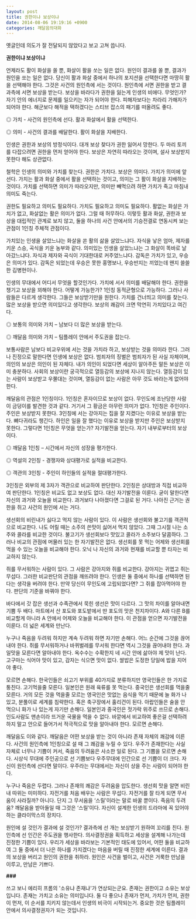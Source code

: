 ```yaml
---
layout: post
title: 권한이냐 보상이냐
date: 2014-08-06 19:19:16 +0900
categories: 깨달음의대화
---
```

  


옛글인데 의도가 잘 전달되지 않았다고 보고 고쳐 씁니다. 

  


**권한이냐 보상이냐** 

  


언제라도 활이 화살을 쏠 뿐, 화살이 활을 쏘는 일은 없다. 원인이 결과를 쏠 뿐, 결과가 원인을 쏘는 일은 없다. 당신이 활과 화살 중에서 하나의 포지션을 선택한다면 마땅히 활을 선택해야 한다. 그것은 사건의 원인측에 서는 것이다. 원인측에 서면 권한을 받고 결과측에 서면 보상을 받는다. 보상을 바라다가 권한을 잃는게 인생의 비애다. 무엇인가? 자기 안의 에너지로 문제를 일으키는 자가 되어야 한다. 피해자보다는 차라리 가해자가 되어야 한다. 해군보다 해적을 택하겠다는 스티브 잡스의 패기를 떠올려도 좋다. 

  


◎ 가치 - 사건의 원인측에 선다. 활과 화살에서 활을 선택한다.  
      
◎ 의미 - 사건의 결과를 배달한다. 활이 화살을 지배한다. 

  


인생은 권한과 보상의 방정식이다. 대개 보상 찾다가 권한 잃어서 망한다. 두 마리 토끼를 다잡으려면 권한을 먼저 얻어야 한다. 보상은 자연히 따라오는 것이며, 설사 보상받지 못한다 해도 상관없다. 

  


철학은 인생의 의미와 가치를 찾는다. 권한은 가치다. 보상은 의미다. 가치가 의미에 앞선다. 가치는 활과 화살 중에서 활을 선택하는 것이고, 의미는 그 활이 화살을 지배하는 것이다. 가치를 선택하면 의미가 따라오지만, 의미만 빼먹으려 하면 가치가 죽고 마침내 의미도 죽는다.

  


권한도 필요하고 의미도 필요하다. 가치도 필요하고 의미도 필요하다. 활없는 화살은 가치가 없고, 화살없는 활은 의미가 없다. 그럴 때 허무하다. 이렇듯 활과 화살, 권한과 보상을 대립적인 관계로 보지 않고, 둘을 하나의 사건 안에서의 기승전결로 연동시켜 보는 관점이 1인칭 주체적 관점이다. 

  


가치있는 인생을 살았느냐는 화살을 쏜 활의 삶을 살았느냐다. 자식을 낳은 엄마, 제자를 키운 스승, 곡식을 키운 농부와 같다. 의미있는 인생을 살았느냐는 그 화살이 똑바로 날아갔느냐다. 자식과 제자와 곡식이 기대한대로 커주었느냐다. 감독은 가치가 있고, 우승은 의미가 있다. 감독은 되었는데 우승은 못한 홍명보나, 우승반지는 끼었는데 왠지 쓸쓸한 김병현이나. 

  


인생의 무대에서 어디서 무엇을 할것인가다. 가치에 서서 의미를 배달해야 한다. 권한을 챙기고 보상을 꾀해야 한다. 어떻게 가능한가? 1인칭 동적균형으로 가능하다. 그러나 사람들은 다르게 생각한다. 그들은 보상받기만을 원한다. 가치를 건너띄고 의미를 찾는다. 많은 보상을 받으면 의미있다고 생각한다. 보상의 쾌감이 크면 막연히 가치있다고 여긴다. 

  


◎ 보통의 의미와 가치 – 남보다 더 많은 보상을 받는다.   
      
◎ 깨달음 의미와 가치 – 팀플레이 안에서 주도권을 잡는다. 

  


보통사람은 남보다 비교우위에 서는 것을 가치라 하고, 보상받는 것을 의미라 한다. 그러나 진정으로 말한다면 인생에 보상은 없다. 범죄자의 징벌은 범죄자가 된 사실 자체이며, 의인의 보상은 의인이 된 자체다. 내가 의인이 되었다면 세상이 알아주든 말든 보상은 이미 충분하다. 사회의 보상이란 궁극적으로 열등감의 보상에 지나지 않는다. 열등감이 있는 사람이 보상받고 우쭐대는 것이며, 열등감이 없는 사람은 아무 것도 바라는게 없어야 한다. 

  


깨달음의 관점은 1인칭이다. 1인칭은 혼자이므로 보상이 없다. 무인도에 조난당한 사람이 금덩이를 발견한 것과 같다. 거기서 그 황금은 아무런 의미가 없다. 1인칭은 주인이다. 주인은 보상받지 못한다. 3인칭에 서는 강아지는 집을 잘 지켰다는 이유로 보상을 받는다. 뼈다귀라도 챙긴다. 하인은 일을 잘 했다는 이유로 보상을 받지만 주인은 보상받지 못한다. 그렇다면 1인칭은 무엇을 얻는가? 자기발전을 얻는다. 자기 내부로부터의 보상이다. 

  


◎ 깨달음 1인칭 – 시간에서 자신의 성장을 평가한다.  
      
◎ 역설의 2인칭 - 경쟁자와 상대평가로 실적을 비교한다.   
      
◎ 객관의 3인칭 - 주인이 하인들의 실적을 절대평가한다.

  


3인칭은 외부의 제 3자가 객관으로 비교하여 판단한다. 2인칭은 상대방과 직접 비교하여 판단한다. 1인칭은 비교도 없고 보상도 없다. 대신 자기발전을 이룬다. 굳이 말한다면 자신의 과거와 오늘을 비교한다. 과거보다 나아졌다면 그걸로 된 거다. 나아진 근거는 권한을 쥐고 사건의 원인에 서는 거다. 

  


생선회의 비린내가 싫다고 먹지 않는 사람이 있다. 이 사람은 생선회와 불고기를 객관적으로 비교한다. 나도 어릴 때는 소주의 쓴맛이 싫어서 먹지 않았다. 그때 그시절 나는 소주와 콜라를 비교한 것이다. 불고기가 생선회보다 맛있고 콜라가 소주보다 달콤하다. 그러나 비교의 관점에 머물러 있는 한 자기발전은 없다. 생선회를 못 먹는 어제와 생선회를 먹을 수 있는 오늘을 비교해야 한다. 오닉 나 자신의 과거와 현재를 비교할 뿐 타자는 비교하지 않는다. 

  


쥐를 무서워하는 사람이 있다. 그 사람은 강아지와 쥐를 비교한다. 강아지는 귀엽고 쥐는 무섭다. 그러한 비교판단의 관점을 깨뜨려야 한다. 인생은 둘 중에서 하나를 선택하면 된다는 생각을 버려야 한다. 만약 당신이 무인도에 고립되었다면? 그 쥐를 잡아먹어야 한다. 판단의 기준을 바꿔야 한다. 

  


바다에서 갓 잡은 생선과 수족관에서 묵힌 생선은 맛이 다르다. 그 맛의 차이를 알아내면 기쁨 두 배다. 마트에서 산 포도와 포도밭에서 딴 포도의 맛은 천지차이다. A와 다른 B를 비교할게 아니라 A 안에서 어제와 오늘을 비교해야 한다. 이 관점을 얻으면 자기발전을 이룬다. 더 넓은 세계와 만난다. 

  


누구나 죽음을 두려워 하지만 계속 두려워 하면 자기만 손해다. 어느 순간에 그것을 끊어내야 한다. 쥐를 무서워하거나 바퀴벌레를 무서워 한다면 역시 그것을 끊어내야 한다. 과일맛을 모른다면 알아내야 한다. 옥수수는 수확한지 네 시간 안에 삶아야 제 맛이 난다. 고구마는 식어야 맛이 있고, 감자는 식으면 맛이 없다. 쌀밥은 도정한 당일에 밥을 지어야 좋다. 

  


모르면 손해다. 한국인들은 쇠고기 부위를 40가지로 분류하지만 영국인들은 한 가지로 퉁친다. 고기먹을줄 모른다. 일본인은 원래 육류를 못 먹는다. 중국인은 생선회를 먹을줄 모른다. 거의 모든 것을 먹을줄 모르는 영국인은 맛없는 음식을 먹기 때문에 늘 화가 나 있고, 분풀이로 세계를 침략한다. 혹은 축구장에서 훌리건이 된다. 아랍인들은 술을 안 먹으니 화가 나 있는게 자기만 손해다. 일본인과 중국인은 젓가락 위주로 쓰므로 손해다. 인도사람도 맨손이라 뜨거운 국물을 먹을 수 없다. 바깥에서 비교하여 좋은걸 선택하려하지 말고 안으로 들어가서 적극적으로 맛을 알아내야 한다. 모르면 손해다. 

  


깨달음도 이와 같다. 깨달음은 어떤 보상을 받는 것이 아니라 존재 자체의 쾌감에 이른다. 사건의 원인측에 1인칭으로 설 때 그 쾌감을 누릴 수 있다. 우주가 존재한다는 사실 자체로 너무나 기쁨이 커서, 죽음의 두려움은 사소한 일로 된다. 그 기쁨을 모르면 손해다. 시상식 무대에 주인공으로 선 기쁨보다 우주무대에 인간으로 선 기쁨이 더 크다. 자신이 원인측에 선다면 말이다. 우주라는 무대에서는 자신이 상을 주는 사람이 되어야 한다.

  


누구나 죽음은 두렵다. 그러나 존재의 쾌감은 두려움을 압도한다. 생선회 맛을 알면 비린내 따위는 미미하다. 자전거를 처음 배우는 사람은 무섭다. 자전거를 잘 타게 되면 무서움이 사라질까? 아니다. 단지 그 무서움을 ‘스릴’이라는 말로 바꿀 뿐이다. 죽음의 두려움? 깨달음을 받아들일 때 그것은 ‘스릴’이다. 자신이 설계한 인생의 드라마에 꼭 있어야 하는 클라이막스의 장치다. 

  


원인에 설 것인가 결과에 설 것인가? 결과측에 선 개는 보상받기 원하여 꼬리를 친다. 원인측에 선 인간은 주도권을 행사한다. 의사결정권을 획득하고 세상을 설계해 나가는데 진정한 기쁨이 있다. 우리가 세상을 바라보는 기본적인 태도에 있어서, 어떤 둘을 비교하여 그 둘 중에서 더 나은 하나를 가지겠다는 마음을 버릴 때 진정한 세계에 이른다. 결과의 보상을 버리고 원인의 권한을 취하라. 원인은 사건을 벌이고, 사건은 거룩한 만남을 이루고, 만남은 기쁘다. 

  


 **###**

  


쓰고 보니 에리히 프롬의 '소유냐 존재냐'가 연상되는군요. 존재는 권한이고 소유는 보상입니다. 존재는 가치고 소유는 의미입니다. 둘 다 좋으나 존재가 먼저, 가치가 먼저, 권한이 먼저, 이 순서를 지키지 않는데서 인생의 비극이 시작되는거. 중요한 것은 팀플레이 안에서 의사결정권자가 되는 것입니다.